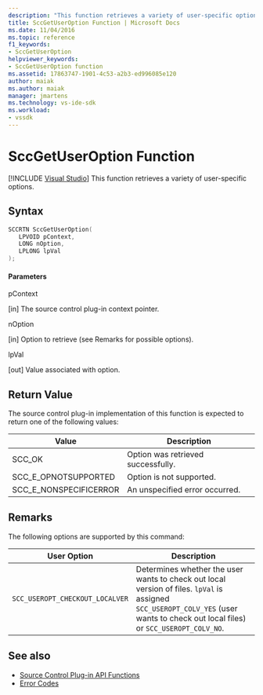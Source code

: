 ```yaml
---
description: "This function retrieves a variety of user-specific options."
title: SccGetUserOption Function | Microsoft Docs
ms.date: 11/04/2016
ms.topic: reference
f1_keywords:
- SccGetUserOption
helpviewer_keywords:
- SccGetUserOption function
ms.assetid: 17863747-1901-4c53-a2b3-ed996085e120
author: maiak
ms.author: maiak
manager: jmartens
ms.technology: vs-ide-sdk
ms.workload:
- vssdk
---
```

# SccGetUserOption Function

 [!INCLUDE [Visual Studio](~/includes/applies-to-version/vs-windows-only.md)]
This function retrieves a variety of user-specific options.

## Syntax

```cpp
SCCRTN SccGetUserOption(
   LPVOID pContext,
   LONG nOption,
   LPLONG lpVal
);
```

#### Parameters
 pContext

[in] The source control plug-in context pointer.

 nOption

[in] Option to retrieve (see Remarks for possible options).

 lpVal

[out] Value associated with option.

## Return Value
 The source control plug-in implementation of this function is expected to return one of the following values:

|Value|Description|
|-----------|-----------------|
|SCC_OK|Option was retrieved successfully.|
|SCC_E_OPNOTSUPPORTED|Option is not supported.|
|SCC_E_NONSPECIFICERROR|An unspecified error occurred.|

## Remarks
 The following options are supported by this command:

|User Option|Description|
|-----------------|-----------------|
|`SCC_USEROPT_CHECKOUT_LOCALVER`|Determines whether the user wants to check out local version of files. `lpVal` is assigned `SCC_USEROPT_COLV_YES` (user wants to check out local files) or `SCC_USEROPT_COLV_NO`.|

## See also
- [Source Control Plug-in API Functions](../extensibility/source-control-plug-in-api-functions.md)
- [Error Codes](../extensibility/error-codes.md)
